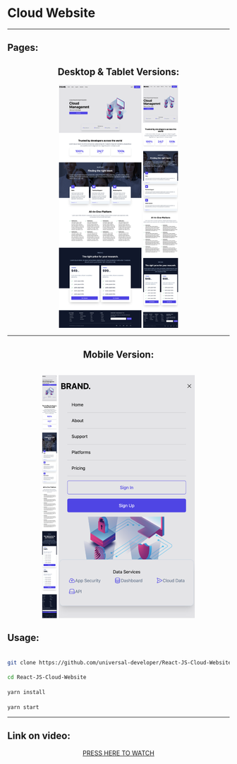 <h1>Cloud Website</h1>

<hr>

<h2>Pages:</h2>

<h2 align="center">Desktop & Tablet Versions:</h2>
<p align="center"><img src="demo/full-desktop.png" height="550px"/>&nbsp;<img src="demo/full-tablet.png" height="550px"/></p>

<hr>

<h2 align="center">Mobile Version:</h2>

<p align="center">
<br/>
<img src="demo/full-mobile.png" height="550px"/>&nbsp;<img src="demo/navbar-mobile.png" height="550px"/>
</p>

<h2>Usage: </h2>

```bash

git clone https://github.com/universal-developer/React-JS-Cloud-Website

cd React-JS-Cloud-Website

yarn install

yarn start

```

<hr>

<h2>Link on video:</h2>

<p align="center"><a href="https://youtu.be/TVQnhcVFTVs">PRESS HERE TO WATCH</a></p>
